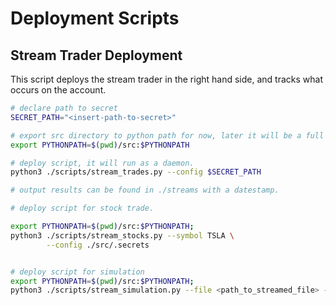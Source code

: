 # Deployment Scripts

## Stream Trader Deployment

This script deploys the stream trader in the right hand side, and tracks what occurs on the account.

``` bash
# declare path to secret
SECRET_PATH="<insert-path-to-secret>"

# export src directory to python path for now, later it will be a full package
export PYTHONPATH=$(pwd)/src:$PYTHONPATH

# deploy script, it will run as a daemon.
python3 ./scripts/stream_trades.py --config $SECRET_PATH

# output results can be found in ./streams with a datestamp. 

# deploy script for stock trade. 

export PYTHONPATH=$(pwd)/src:$PYTHONPATH; 
python3 ./scripts/stream_stocks.py --symbol TSLA \
        --config ./src/.secrets 


# deploy script for simulation 
export PYTHONPATH=$(pwd)/src:$PYTHONPATH; 
python3 ./scripts/stream_simulation.py --file <path_to_streamed_file> --demo


```
